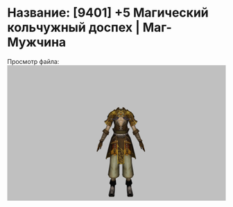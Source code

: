 # Название: [9401] +5 Магический кольчужный доспех | Маг-Мужчина

Просмотр файла:
![p040003.png](p040003.png)